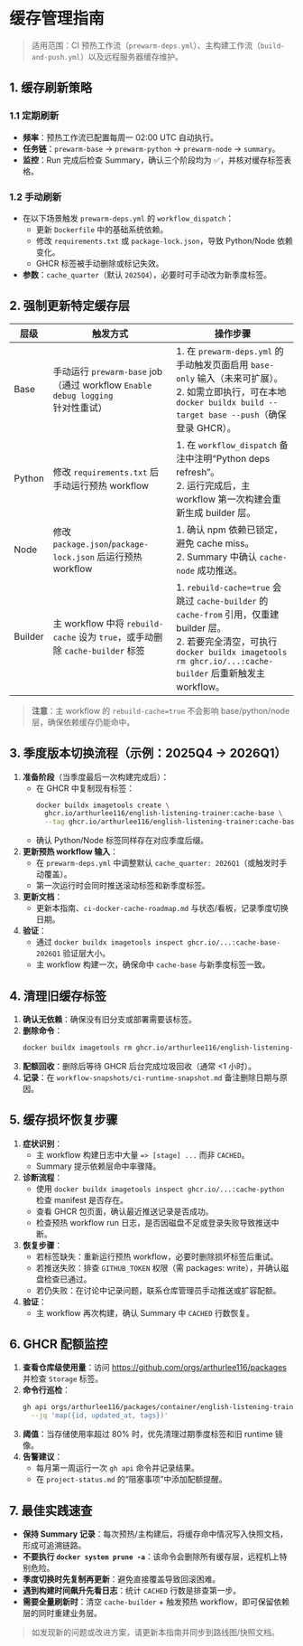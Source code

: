 # 缓存管理指南

> 适用范围：CI 预热工作流（`prewarm-deps.yml`）、主构建工作流（`build-and-push.yml`）以及远程服务器缓存维护。

## 1. 缓存刷新策略

### 1.1 定期刷新
- **频率**：预热工作流已配置每周一 02:00 UTC 自动执行。
- **任务链**：`prewarm-base` → `prewarm-python` → `prewarm-node` → `summary`。
- **监控**：Run 完成后检查 Summary，确认三个阶段均为 ✅，并核对缓存标签表格。

### 1.2 手动刷新
- 在以下场景触发 `prewarm-deps.yml` 的 `workflow_dispatch`：
  - 更新 `Dockerfile` 中的基础系统依赖。
  - 修改 `requirements.txt` 或 `package-lock.json`，导致 Python/Node 依赖变化。
  - GHCR 标签被手动删除或标记失效。
- **参数**：`cache_quarter`（默认 `2025Q4`），必要时可手动改为新季度标签。

## 2. 强制更新特定缓存层

| 层级 | 触发方式 | 操作步骤 |
| --- | --- | --- |
| Base | 手动运行 `prewarm-base` job（通过 workflow `Enable debug logging` 针对性重试） | 1. 在 `prewarm-deps.yml` 的手动触发页面启用 `base-only` 输入（未来可扩展）。<br>2. 如需立即执行，可在本地 `docker buildx build --target base --push`（确保登录 GHCR）。 |
| Python | 修改 `requirements.txt` 后手动运行预热 workflow | 1. 在 `workflow_dispatch` 备注中注明“Python deps refresh”。<br>2. 运行完成后，主 workflow 第一次构建会重新生成 builder 层。 |
| Node | 修改 `package.json`/`package-lock.json` 后运行预热 workflow | 1. 确认 npm 依赖已锁定，避免 cache miss。<br>2. Summary 中确认 `cache-node` 成功推送。 |
| Builder | 主 workflow 中将 `rebuild-cache` 设为 `true`，或手动删除 `cache-builder` 标签 | 1. `rebuild-cache=true` 会跳过 `cache-builder` 的 `cache-from` 引用，仅重建 builder 层。<br>2. 若要完全清空，可执行 `docker buildx imagetools rm ghcr.io/...:cache-builder` 后重新触发主 workflow。 |

> **注意**：主 workflow 的 `rebuild-cache=true` 不会影响 base/python/node 层，确保依赖缓存仍能命中。

## 3. 季度版本切换流程（示例：2025Q4 → 2026Q1）

1. **准备阶段**（当季度最后一次构建完成后）：
   - 在 GHCR 中复制现有标签：
     ```bash
     docker buildx imagetools create \
       ghcr.io/arthurlee116/english-listening-trainer:cache-base \
       --tag ghcr.io/arthurlee116/english-listening-trainer:cache-base-2025Q4
     ```
   - 确认 Python/Node 标签同样存在对应季度后缀。
2. **更新预热 workflow 输入**：
   - 在 `prewarm-deps.yml` 中调整默认 `cache_quarter: 2026Q1`（或触发时手动覆盖）。
   - 第一次运行时会同时推送滚动标签和新季度标签。
3. **更新文档**：
   - 更新本指南、`ci-docker-cache-roadmap.md` 与状态/看板，记录季度切换日期。
4. **验证**：
   - 通过 `docker buildx imagetools inspect ghcr.io/...:cache-base-2026Q1` 验证层大小。
   - 主 workflow 构建一次，确保命中 `cache-base` 与新季度标签一致。

## 4. 清理旧缓存标签

1. **确认无依赖**：确保没有旧分支或部署需要该标签。
2. **删除命令**：
   ```bash
   docker buildx imagetools rm ghcr.io/arthurlee116/english-listening-trainer:cache-python-2024Q4
   ```
3. **配额回收**：删除后等待 GHCR 后台完成垃圾回收（通常 <1 小时）。
4. **记录**：在 `workflow-snapshots/ci-runtime-snapshot.md` 备注删除日期与原因。

## 5. 缓存损坏恢复步骤

1. **症状识别**：
   - 主 workflow 构建日志中大量 `=> [stage] ...` 而非 `CACHED`。
   - Summary 提示依赖层命中率骤降。
2. **诊断流程**：
   - 使用 `docker buildx imagetools inspect ghcr.io/...:cache-python` 检查 manifest 是否存在。
   - 查看 GHCR 包页面，确认最近推送记录是否成功。
   - 检查预热 workflow run 日志，是否因磁盘不足或登录失败导致推送中断。
3. **恢复步骤**：
   - 若标签缺失：重新运行预热 workflow，必要时删除损坏标签后重试。
   - 若推送失败：排查 `GITHUB_TOKEN` 权限（需 packages: write），并确认磁盘检查已通过。
   - 若仍失败：在讨论中记录问题，联系仓库管理员手动推送或扩容配额。
4. **验证**：
   - 主 workflow 再次构建，确认 Summary 中 `CACHED` 行数恢复。

## 6. GHCR 配额监控

1. **查看仓库级使用量**：访问 https://github.com/orgs/arthurlee116/packages 并检查 `Storage` 标签。
2. **命令行巡检**：
   ```bash
   gh api orgs/arthurlee116/packages/container/english-listening-trainer/versions --paginate \
     --jq 'map({id, updated_at, tags})'
   ```
3. **阈值**：当存储使用率超过 80% 时，优先清理过期季度标签和旧 runtime 镜像。
4. **告警建议**：
   - 每月第一周运行一次 `gh api` 命令并记录结果。
   - 在 `project-status.md` 的“阻塞事项”中添加配额提醒。

## 7. 最佳实践速查

- **保持 Summary 记录**：每次预热/主构建后，将缓存命中情况写入快照文档，形成可追溯链路。
- **不要执行 `docker system prune -a`**：该命令会删除所有缓存层，远程机上特别危险。
- **季度切换时先复制再更新**：避免直接覆盖导致回滚困难。
- **遇到构建时间飙升先看日志**：统计 `CACHED` 行数是排查第一步。
- **需要全量刷新时**：清空 `cache-builder` + 触发预热 workflow，即可保留依赖层的同时重建业务层。

> 如发现新的问题或改进方案，请更新本指南并同步到路线图/快照文档。
